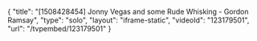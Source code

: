 {
    "title": "[1508428454] Jonny Vegas and some Rude Whisking - Gordon Ramsay",
    "type": "solo",
    "layout": "iframe-static",
    "videoId": "123179501",
    "url": "\/tvpembed\/123179501"
}